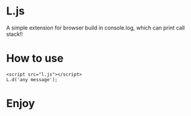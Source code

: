 # L.js

A simple extension for browser build in console.log, which can print call stack!!

# How to use
```
<script src="l.js"></script>
L.d('any message');
```
# Enjoy
